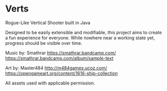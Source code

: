 # Verts
Rogue-Like Vertical Shooter built in Java

Designed to be easily extensible and modifiable, this project aims to create a fun experience for everyone. While nowhere near a working state yet, progress should be visible over time.

Music by: Smathrar
https://smathrar.bandcamp.com/
https://smathrar.bandcamp.com/album/sample-text

Art by: Master484
http://m484games.ucoz.com/
https://opengameart.org/content/1616-ship-collection

All assets used with applicable permission.